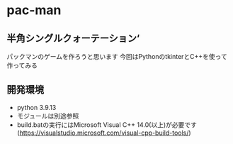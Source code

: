 # pac-man
## 半角シングルクォーテーション‘

パックマンのゲームを作ろうと思います
今回はPythonのtkinterとC++を使って作ってみる

## 開発環境
* python 3.9.13
* モジュールは別途参照
* build.batの実行にはMicrosoft Visual C++ 14.0(以上)が必要です(https://visualstudio.microsoft.com/visual-cpp-build-tools/)